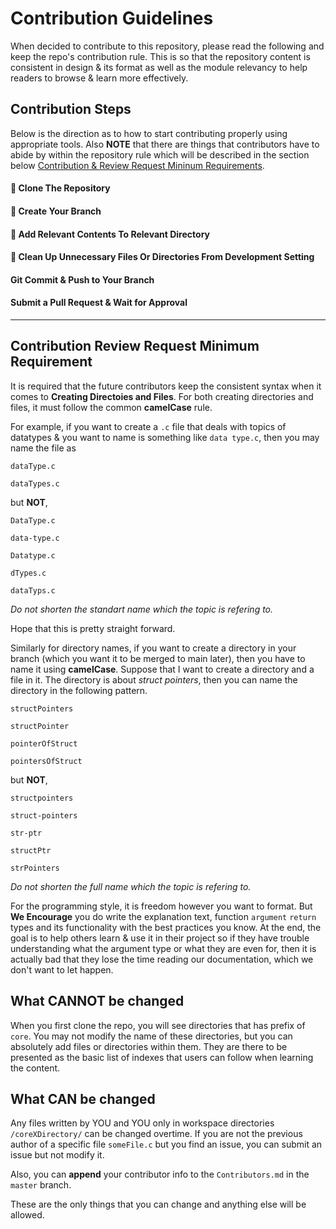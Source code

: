 # Contribution Guidelines

When decided to contribute to this repository, please read the following and keep the repo's contribution rule. This is so that the repository content is consistent in design & its format as well as the module relevancy to help readers to browse & learn more effectively.

## Contribution Steps

Below is the direction as to how to start contributing properly using appropriate tools. Also **NOTE** that there are things that contributors have to abide by within the repository rule which will be described in the section below [Contribution & Review Request Mininum Requirements](#contribution-review-request-minimum-requirement).

#### 🚀 Clone The Repository

#### 🚀 Create Your Branch

#### 🚀 Add Relevant Contents To Relevant Directory

#### 🚀 Clean Up Unnecessary Files Or Directories From Development Setting

#### Git Commit & Push to Your Branch

#### Submit a Pull Request & Wait for Approval

---

## Contribution Review Request Minimum Requirement

It is required that the future contributors keep the consistent syntax when it comes to **Creating Directoies and Files**. For both creating directories and files, it must follow the common **camelCase** rule.

For example, if you want to create a `.c` file that deals with topics of datatypes & you want to name is something like `data type.c`, then you may name the file as

`dataType.c`

`dataTypes.c`

but **NOT**,

`DataType.c`

`data-type.c`

`Datatype.c`

`dTypes.c`

`dataTyps.c`

_Do not shorten the standart name which the topic is refering to._

Hope that this is pretty straight forward.

Similarly for directory names, if you want to create a directory in your branch (which you want it to be merged to main later), then you have to name it using **camelCase**. Suppose that I want to create a directory and a file in it. The directory is about _struct pointers_, then you can name the directory in the following pattern.

`structPointers`

`structPointer`

`pointerOfStruct`

`pointersOfStruct`

but **NOT**,

`structpointers`

`struct-pointers`

`str-ptr`

`structPtr`

`strPointers`

_Do not shorten the full name which the topic is refering to._

For the programming style, it is freedom however you want to format. But **We Encourage** you do write the explanation text, function `argument` `return` types and its functionality with the best practices you know. At the end, the goal is to help others learn & use it in their project so if they have trouble understanding what the argument type or what they are even for, then it is actually bad that they lose the time reading our documentation, which we don't want to let happen.

## What CANNOT be changed

When you first clone the repo, you will see directories that has prefix of `core`. You may not modify the name of these directories, but you can absolutely add files or directories within them. They are there to be presented as the basic list of indexes that users can follow when learning the content.

## What CAN be changed

Any files written by YOU and YOU only in workspace directories `/coreXDirectory/` can be changed overtime. If you are not the previous author of a specific file `someFile.c` but you find an issue, you can submit an issue but not modify it.

Also, you can **append** your contributor info to the `Contributors.md` in the `master` branch.

These are the only things that you can change and anything else will be allowed.

